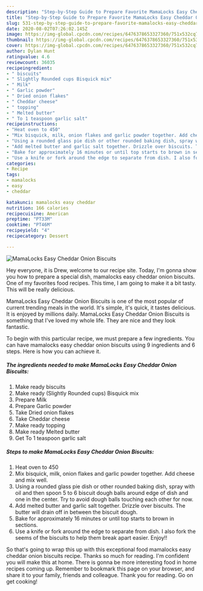 ```yaml
---
description: "Step-by-Step Guide to Prepare Favorite MamaLocks Easy Cheddar Onion Biscuits"
title: "Step-by-Step Guide to Prepare Favorite MamaLocks Easy Cheddar Onion Biscuits"
slug: 531-step-by-step-guide-to-prepare-favorite-mamalocks-easy-cheddar-onion-biscuits
date: 2020-08-02T07:26:02.145Z
image: https://img-global.cpcdn.com/recipes/6476378653327360/751x532cq70/mamalocks-easy-cheddar-onion-biscuits-recipe-main-photo.jpg
thumbnail: https://img-global.cpcdn.com/recipes/6476378653327360/751x532cq70/mamalocks-easy-cheddar-onion-biscuits-recipe-main-photo.jpg
cover: https://img-global.cpcdn.com/recipes/6476378653327360/751x532cq70/mamalocks-easy-cheddar-onion-biscuits-recipe-main-photo.jpg
author: Dylan Hunt
ratingvalue: 4.6
reviewcount: 36035
recipeingredient:
- " biscuits"
- " Slightly Rounded cups Bisquick mix"
- " Milk"
- " Garlic powder"
- " Dried onion flakes"
- " Cheddar cheese"
- " topping"
- " Melted butter"
- " To 1 teaspoon garlic salt"
recipeinstructions:
- "Heat oven to 450"
- "Mix bisquick, milk, onion flakes and garlic powder together. Add cheese and mix well."
- "Using a rounded glass pie dish or other rounded baking dish, spray with oil and then spoon 5 to 6 biscuit dough balls around edge of dish and one in the center. Try to avoid dough balls touching each other for now."
- "Add melted butter and garlic salt together. Drizzle over biscuits. The butter will drain off in between the biscuit dough."
- "Bake for approximately 16 minutes or until top starts to brown in sections."
- "Use a knife or fork around the edge to separate from dish. I also fork the seems of the biscuits to help them break apart easier. Enjoy!!"
categories:
- Recipe
tags:
- mamalocks
- easy
- cheddar

katakunci: mamalocks easy cheddar 
nutrition: 166 calories
recipecuisine: American
preptime: "PT33M"
cooktime: "PT46M"
recipeyield: "4"
recipecategory: Dessert

---
```



![MamaLocks Easy Cheddar Onion Biscuits](https://img-global.cpcdn.com/recipes/6476378653327360/751x532cq70/mamalocks-easy-cheddar-onion-biscuits-recipe-main-photo.jpg)

Hey everyone, it is Drew, welcome to our recipe site. Today, I'm gonna show you how to prepare a special dish, mamalocks easy cheddar onion biscuits. One of my favorites food recipes. This time, I am going to make it a bit tasty. This will be really delicious.



MamaLocks Easy Cheddar Onion Biscuits is one of the most popular of current trending meals in the world. It's simple, it's quick, it tastes delicious. It is enjoyed by millions daily. MamaLocks Easy Cheddar Onion Biscuits is something that I've loved my whole life. They are nice and they look fantastic.


To begin with this particular recipe, we must prepare a few ingredients. You can have mamalocks easy cheddar onion biscuits using 9 ingredients and 6 steps. Here is how you can achieve it.

<!--inarticleads1-->

##### The ingredients needed to make MamaLocks Easy Cheddar Onion Biscuits:

1. Make ready  biscuits
1. Make ready  (Slightly Rounded cups) Bisquick mix
1. Prepare  Milk
1. Prepare  Garlic powder
1. Take  Dried onion flakes
1. Take  Cheddar cheese
1. Make ready  topping
1. Make ready  Melted butter
1. Get  To 1 teaspoon garlic salt




<!--inarticleads2-->

##### Steps to make MamaLocks Easy Cheddar Onion Biscuits:

1. Heat oven to 450
1. Mix bisquick, milk, onion flakes and garlic powder together. Add cheese and mix well.
1. Using a rounded glass pie dish or other rounded baking dish, spray with oil and then spoon 5 to 6 biscuit dough balls around edge of dish and one in the center. Try to avoid dough balls touching each other for now.
1. Add melted butter and garlic salt together. Drizzle over biscuits. The butter will drain off in between the biscuit dough.
1. Bake for approximately 16 minutes or until top starts to brown in sections.
1. Use a knife or fork around the edge to separate from dish. I also fork the seems of the biscuits to help them break apart easier. Enjoy!!




So that's going to wrap this up with this exceptional food mamalocks easy cheddar onion biscuits recipe. Thanks so much for reading. I'm confident you will make this at home. There is gonna be more interesting food in home recipes coming up. Remember to bookmark this page on your browser, and share it to your family, friends and colleague. Thank you for reading. Go on get cooking!
